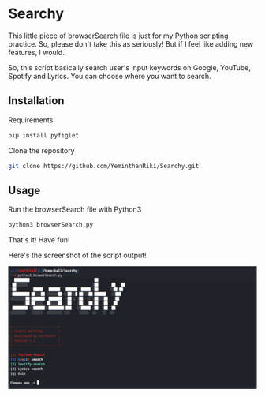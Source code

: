 # Searchy

This little piece of browserSearch file is just for my Python scripting practice. So, please don't take this as seriously!
But if I feel like adding new features, I would.

So, this script basically search user's input keywords on Google, YouTube, Spotify and Lyrics. You can choose where you want to search.

## Installation

Requirements
```sh
pip install pyfiglet
```

Clone the repository
```sh
git clone https://github.com/YeminthanRiki/Searchy.git
```

## Usage

Run the browserSearch file with Python3
```sh
python3 browserSearch.py
```
That's it!
Have fun!

Here's the screenshot of the script output!

![GitHub Logo](https://raw.githubusercontent.com/H34TB145T/Searchy/main/Screenshot.jpeg)
